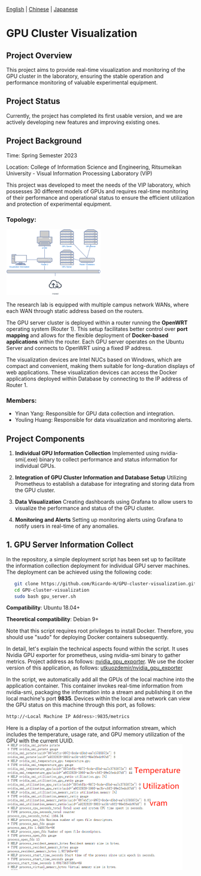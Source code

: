 [English](https://github.com/Ricardo-H/GPU-cluster-visualization) |
[Chinese](https://github.com/Ricardo-H/GPU-cluster-visualization/blob/main/README_CN.md) |
[Japanese](https://github.com/Ricardo-H/GPU-cluster-visualization/blob/main/README_JP.md)

# GPU Cluster Visualization

## Project Overview

This project aims to provide real-time visualization and monitoring of the GPU cluster in the laboratory, ensuring the stable operation and performance monitoring of valuable experimental equipment.

## Project Status

Currently, the project has completed its first usable version, and we are actively developing new features and improving existing ones.

## Project Background

Time: Spring Semester 2023

Location: College of Information Science and Engineering, Ritsumeikan University - Visual Information Processing Laboratory (VIP)

This project was developed to meet the needs of the VIP laboratory, which possesses 30 different models of GPUs and requires real-time monitoring of their performance and operational status to ensure the efficient utilization and protection of experimental equipment.

### Topology:
<img src="IMG/Topology.png"  style="zoom: 40%;" />

The research lab is equipped with multiple campus network WANs, where each WAN through static address based on the routers. 

The GPU server cluster is deployed within a router running the **OpenWRT** operating system (Router 1). This setup facilitates better control over **port mapping** and allows for the flexible deployment of **Docker-based applications** within the router. Each GPU server operates on the Ubuntu Server and connects to OpenWRT using a fixed IP address.

The visualization devices are Intel NUCs based on Windows, which are compact and convenient, making them suitable for long-duration displays of web applications. These visualization devices can access the Docker applications deployed within Database by connecting to the IP address of Router 1.


### Members:
- Yinan Yang: Responsible for GPU data collection and integration.
- Youling Huang: Responsible for data visualization and monitoring alerts.

## Project Components

1. **Individual GPU Information Collection**
   Implemented using nvidia-smi(.exe) binary to collect performance and status information for individual GPUs.

2. **Integration of GPU Cluster Information and Database Setup**
   Utilizing Prometheus to establish a database for integrating and storing data from the GPU cluster.

3. **Data Visualization**
   Creating dashboards using Grafana to allow users to visualize the performance and status of the GPU cluster.

4. **Monitoring and Alerts**
   Setting up monitoring alerts using Grafana to notify users in real-time of any anomalies.



## 1. GPU Server Information Collect
In the repository, a simple deployment script has been set up to facilitate the information collection deployment for individual GPU server machines. The deployment can be achieved using the following code:
```bash
   git clone https://github.com/Ricardo-H/GPU-cluster-visualization.git
   cd GPU-cluster-visualization
   sudo bash gpu_server.sh
```
**Compatibility**:
Ubuntu 18.04+

**Theoretical compatibility**:
Debian 9+

Note that this script requires root privileges to install Docker. Therefore, you should use "sudo" for deploying Docker containers subsequently.

In detail, let's explain the technical aspects found within the script. It uses Nvidia GPU exporter for prometheus, using nvidia-smi binary to gather metrics. Project address as follows: [nvidia_gpu_exporter](https://github.com/utkuozdemir/nvidia_gpu_exporter). We use the docker version of this application, as follows: [utkuozdemir/nvidia_gpu_exporter](https://hub.docker.com/r/utkuozdemir/nvidia_gpu_exporter)

In the script, we automatically add all the GPUs of the local machine into the application container. This container invokes real-time information from nvidia-smi, packaging the information into a stream and publishing it on the local machine's port **9835**. Devices within the local area network can view the GPU status on this machine through this port, as follows:

```bash
http://<Local Machine IP Address>:9835/metrics
```
Here is a display of a portion of the output information stream, which includes the temperature, usage rate, and GPU memory utilization of the GPU with the current UUID.
<img src="IMG/exporter_example.png"  style="zoom: 50%;" />